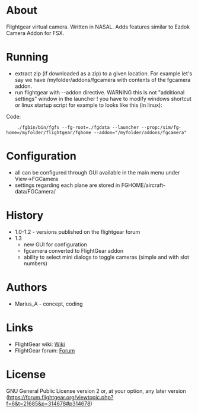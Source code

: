 # About

Flightgear virtual camera. Written in NASAL. Adds features similar to Ezdok Camera Addon for FSX.

# Running

- extract zip (if downloaded as a zip) to a given location. For example let's say we have /myfolder/addons/fgcamera with contents of the fgcamera addon.
- run flightgear with --addon directive. WARNING this is not "additional settings" window in the launcher ! you
  have to modify windows shortcut or linux startup script for example to looks like this (in linux):

Code:
```
    ./fgbin/bin/fgfs --fg-root=./fgdata --launcher --prop:/sim/fg-home=/myfolder/flightgear/fghome --addon="/myfolder/addons/fgcamera"
```

# Configuration

- all can be configured through GUI available in the main menu under View->FGCamera
- settings regarding each plane are stored in FGHOME/aircraft-data/FGCamera/<plane name>

# History

- 1.0-1.2 - versions published on the flightgear forum
- 1.3
  - new GUI for configuration
  - fgcamera converted to FlightGear addon
  - ability to select mini dialogs to toggle cameras (simple and with slot numbers)

# Authors

- Marius_A - concept, coding

# Links
- FlightGear wiki: [Wiki](http://wiki.flightgear.org/FGCamera)
- FlightGear forum: [Forum](https://forum.flightgear.org/viewtopic.php?f=6&t=21685)

# License

GNU General Public License version 2 or, at your option, any later version
(https://forum.flightgear.org/viewtopic.php?f=6&t=21685&p=314678#p314678)
